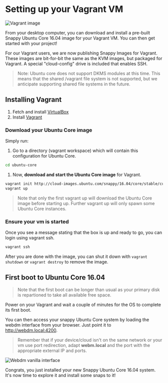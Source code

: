 # Setting up your Vagrant VM

![Vagrant image](https://raw.githubusercontent.com/ubuntu-core/snappy-dev-website/master/src/img/devices/vagrant.png "Vagrant image")

From your desktop computer, you can download and install a pre-built Snappy Ubuntu Core 16.04 image for your Vagrant VM. You can then get started with your project!

For our Vagrant users, we are now publishing Snappy Images for Vagrant. These images are bit-for-bit the same as the KVM images,
but packaged for Vagrant. A special "cloud-config" drive is included that enables SSH.

> Note: Ubuntu core does not support DKMS modules at this time. This means that the shared /vagrant file system is not
supported, but we anticipate supporting shared file systems in the future.

## Installing Vagrant

1. Fetch and install [VirtualBox](https://virtualbox.org)
1. Install [Vagrant](https://vagrantup.com)

### Download your Ubuntu Core image

Simply run:

1. Go to a directory (vagrant workspace) which will contain this configuration for Ubuntu Core.
```sh
cd ubuntu-core
```
1. Now, **download and start the Ubuntu Core image** for Vagrant.
```sh
vagrant init http://cloud-images.ubuntu.com/snappy/16.04/core/stable/current/core-stable-amd64-vagrant.box
vagrant up
```

> Note that only the first vagrant up will download the Ubuntu Core image before starting up. Further vagrant up
> will only spawn some Ubuntu Core instances.

### Ensure your vm is started

Once you see a message stating that the box is up and ready to go, you can login using vagrant ssh.
```sh
vagrant ssh
```

After you are done with the image, you can shut it down with `vagrant shutdown` or `vagrant destroy` to remove the image.

## First boot to Ubuntu Core 16.04

> Note that the first boot can be longer than usual as your primary disk is repartioned to take all available free space.

Power on your Vagrant and wait a couple of minutes for the OS to complete its first boot.

You can then access your snappy Ubuntu Core system by loading the webdm interface from your browser. Just point it to
http://webdm.local:4200.

> Remember that if your device/cloud isn't on the same network or your vm use port redirection, adapt **webm.local** and
> the port with the appropriate external IP and ports.

![Webdm vanilla interface](https://raw.githubusercontent.com/ubuntu-core/snappy-dev-website/master/src/img/setup/webdm.png)



Congrats, you just installed your new Snappy Ubuntu Core 16.04 system. It's now time to explore it and
install some snaps to it!
